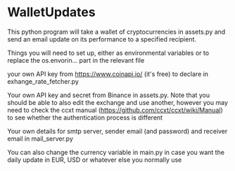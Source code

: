 # WalletUpdates

This python program will take a wallet of cryptocurrencies in assets.py and send an email update on its performance to a specified recipient.

Things you will need to set up, either as environmental variables or to replace the os.envorin... part in the relevant file

your own API key from https://www.coinapi.io/ (it's free) to declare in exhange_rate_fetcher.py

Your own API key and secret from Binance in assets.py. Note that you should be able to also edit the exchange and use another, however you may need to check the ccxt manual (https://github.com/ccxt/ccxt/wiki/Manual) to see whether the authentication process is different

Your own details for smtp server, sender email (and password) and receiver email in mail_server.py

You can also change the currency variable in main.py in case you want the daily update in EUR, USD or whatever else you normally use

